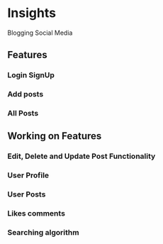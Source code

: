 # Insights
Blogging Social Media

## Features
### Login SignUp
### Add posts
### All Posts

## Working on Features

### Edit, Delete and Update Post Functionality
### User Profile 
### User Posts
### Likes comments
### Searching algorithm
